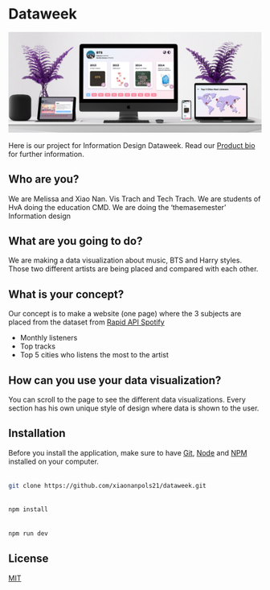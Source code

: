 # Dataweek

![cover](https://github.com/xiaonanpols21/tech-track-22-23/blob/main/images/wiki/cover.jpg)

Here is our project for Information Design Dataweek. Read our [Product bio](https://lopsided-guavaberry-72e.notion.site/Dataweek-BTS-vs-Harry-Styles-a24f9728e871422e851b336ae7dcbff3) for further information.

## Who are you?
We are Melissa and Xiao Nan. Vis Trach and Tech Trach. We are students of HvA doing the education CMD. We are doing the ‘themasemester’ Information design

## What are you going to do?
We are making a data visualization about music, BTS and Harry styles. Those two different artists are being placed and compared with each other.

## What is your concept?
Our concept is to make a website (one page) where the 3 subjects are placed from the dataset from [Rapid API Spotify](https://rapidapi.com/Glavier/api/spotify23/)

* Monthly listeners
* Top tracks
* Top 5 cities who listens the most to the artist


## How can you use your data visualization?
You can scroll to the page to see the different data visualizations. Every section has his own unique style of design where data is shown to the user. 

## Installation

Before you install the application, make sure to have [Git](https://git-scm.com/book/en/v2/Getting-Started-Installing-Git), [Node](https://nodejs.org/en/download/) and [NPM](https://docs.npmjs.com/downloading-and-installing-node-js-and-npm) installed on your computer.

``` bash

git clone https://github.com/xiaonanpols21/dataweek.git

```
``` bash

npm install

```

``` bash

npm run dev

```

## License

[MIT](https://github.com/xiaonanpols21/tech-track-22-23/blob/main/LICENSE)
